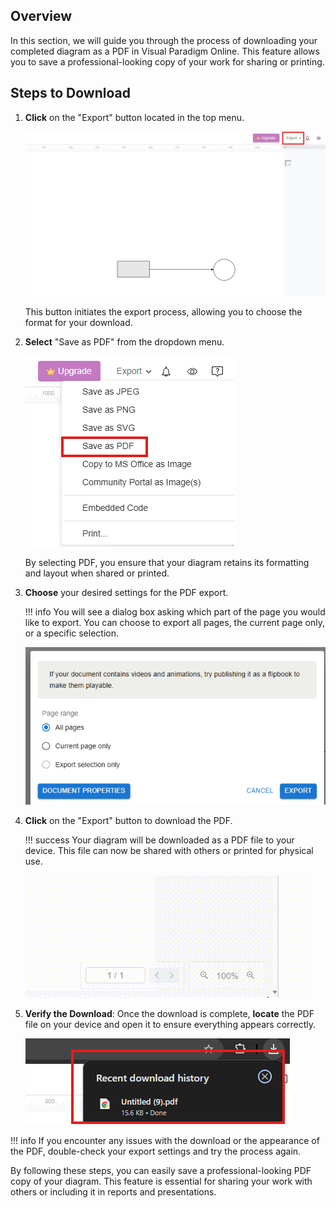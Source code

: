 ## Overview

In this section, we will guide you through the process of downloading your completed diagram as a PDF in Visual Paradigm Online. This feature allows you to save a professional-looking copy of your work for sharing or printing.

## Steps to Download

1. **Click** on the "Export" button located in the top menu.

      ![Export button](./images/export-button.png)

      This button initiates the export process, allowing you to choose the format for your download.

2. **Select** "Save as PDF" from the dropdown menu.

      ![Select PDF](./images/file-type.png)

      By selecting PDF, you ensure that your diagram retains its formatting and layout when shared or printed.

3. **Choose** your desired settings for the PDF export.

    !!! info
        You will see a dialog box asking which part of the page you would like to export. You can choose to export all pages, the current page only, or a specific selection.

      ![PDF settings](./images/export-setting.png)


4. **Click** on the "Export" button to download the PDF.

    !!! success
        Your diagram will be downloaded as a PDF file to your device. This file can now be shared with others or printed for physical use.

      ![Download PDF](./images/downloading.gif)

5. **Verify the Download**: Once the download is complete, **locate** the PDF file on your device and open it to ensure everything appears correctly.


   ![Verify download](./images/verify-download.png)


!!! info
    If you encounter any issues with the download or the appearance of the PDF, double-check your export settings and try the process again.

By following these steps, you can easily save a professional-looking PDF copy of your diagram. This feature is essential for sharing your work with others or including it in reports and presentations.
